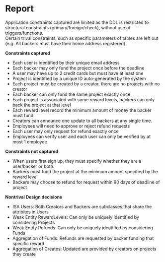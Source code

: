 Report
======

Application constraints captured are limited as the DDL is restricted to structural constraints (primary/foreign/check), without use of triggers/functions.\
Certain trival constraints, such as specific parameters of tables are left out (e.g. All backers must have their home address registered)

**Constraints captured**
- Each user is identified by their unique email address
- Each backer may only fund the project once before the deadline
- A user may have up to 2 credit cards but must have at least one
- Project is identified by a unique ID auto-generated by the system
- Each project must be created by a creator, there are no projects with no creator
- Each backer can only fund the same project exactly once
- Each project is associated with some reward levels, backers can only back the project at that level
- Each reward level record the minimum amount of money the backer must fund.
- Creators can announce one update to all backers at any single time. 
- Employees will need to approve or reject refund requests
- Each user may only request for refund exactly once
- Employees can verify user and each user can only be verified by at most 1 employee

**Constraints not captured**
- When users first sign up, they must specify whether they are a user/backer or both.
- Backers must fund the project at the minimum amount specified by the reward level
- Backers may choose to refund for request within 90 days of deadline of project

**Nontrival Design decisions**
- ISA Users: Both Creators and Backers are subclasses that share the attribites in Users
- Weak Entity RewardLevels: Can only be uniquely identified by considering Projects
- Weak Entity Refunds: Can only be uniquely identified by considering Funds
- Aggregation of Funds: Refunds are requested by backer funding that specific reward
- Aggregation of Creates: Updated are provided by creators on projects they create
